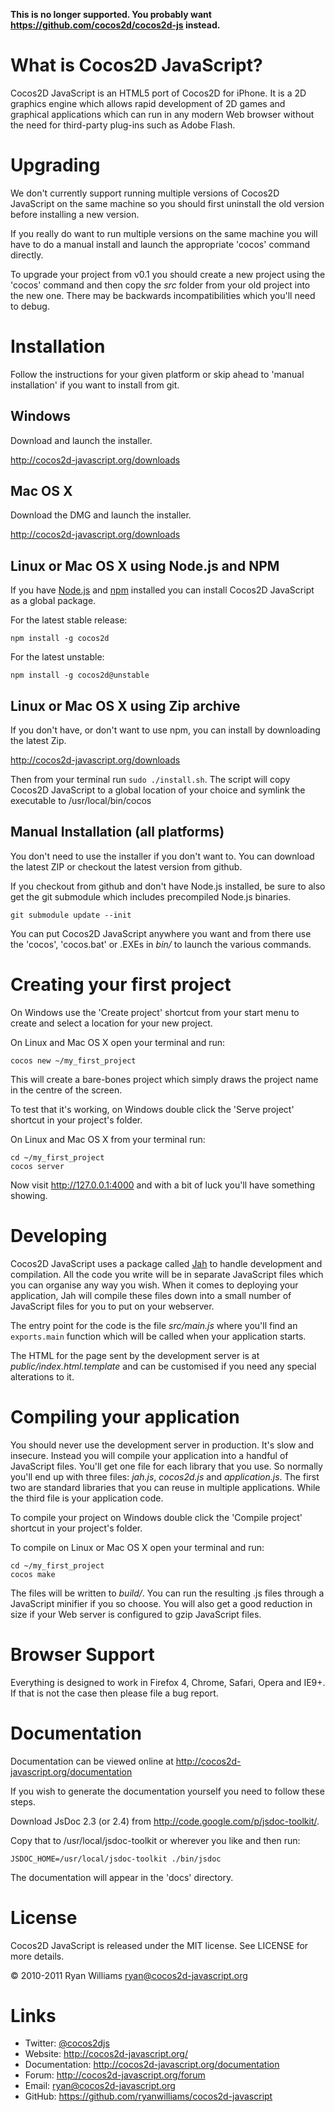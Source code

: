 **This is no longer supported. You probably want https://github.com/cocos2d/cocos2d-js instead.**

What is Cocos2D JavaScript?
===========================

Cocos2D JavaScript is an HTML5 port of Cocos2D for iPhone.
It is a 2D graphics engine which allows rapid development of 2D games and
graphical applications which can run in any modern Web browser without the need
for third-party plug-ins such as Adobe Flash.

Upgrading
=========

We don't currently support running multiple versions of Cocos2D JavaScript on
the same machine so you should first uninstall the old version before installing
a new version.

If you really do want to run multiple versions on the same machine you will
have to do a manual install and launch the appropriate 'cocos' command
directly.

To upgrade your project from v0.1 you should create a new project using the
'cocos' command and then copy the _src_ folder from your old project into the
new one. There may be backwards incompatibilities which you'll need to debug.

Installation
============

Follow the instructions for your given platform or skip ahead to 'manual
installation' if you want to install from git.

Windows
-------

Download and launch the installer.

<http://cocos2d-javascript.org/downloads>

Mac OS X
--------

Download the DMG and launch the installer.

<http://cocos2d-javascript.org/downloads>

Linux or Mac OS X using Node.js and NPM
---------------------------------------

If you have [Node.js][nodejs] and [npm][npm] installed you can install Cocos2D
JavaScript as a global package.

For the latest stable release:

    npm install -g cocos2d

For the latest unstable:

    npm install -g cocos2d@unstable

Linux or Mac OS X using Zip archive
-----------------------------------

If you don't have, or don't want to use npm, you can install by downloading the
latest Zip.

<http://cocos2d-javascript.org/downloads>

Then from your terminal run `sudo ./install.sh`. The script will copy Cocos2D
JavaScript to a global location of your choice and symlink the executable to
/usr/local/bin/cocos

Manual Installation (all platforms)
-----------------------------------

You don't need to use the installer if you don't want to. You can download the
latest ZIP or checkout the latest version from github.

If you checkout from github and don't have Node.js installed, be sure to also
get the git submodule which includes precompiled Node.js binaries.

    git submodule update --init

You can put Cocos2D JavaScript anywhere you want and from there use the
'cocos', 'cocos.bat' or .EXEs in _bin/_ to launch the various commands.

Creating your first project
===========================

On Windows use the 'Create project' shortcut from your start menu to create and
select a location for your new project.

On Linux and Mac OS X open your terminal and run:

    cocos new ~/my_first_project

This will create a bare-bones project which simply draws the project name in the
centre of the screen.

To test that it's working, on Windows double click the 'Serve project' shortcut
in your project's folder.

On Linux and Mac OS X from your terminal run:

    cd ~/my_first_project
    cocos server

Now visit http://127.0.0.1:4000 and with a bit of luck you'll have something
showing.

Developing
==========

Cocos2D JavaScript uses a package called [Jah][jah] to handle development and
compilation. All the code you write will be in separate JavaScript files which
you can organise any way you wish. When it comes to deploying your application,
Jah will compile these files down into a small number of JavaScript files for
you to put on your webserver.

The entry point for the code is the file _src/main.js_ where you'll find an
`exports.main` function which will be called when your application starts.

The HTML for the page sent by the development server is at
_public/index.html.template_ and can be customised if you need any special
alterations to it.

Compiling your application
==========================

You should never use the development server in production. It's slow and
insecure. Instead you will compile your application into a handful of
JavaScript files. You'll get one file for each library that you use. So
normally you'll end up with three files: _jah.js_, _cocos2d.js_ and
_application.js_. The first two are standard libraries that you can reuse in
multiple applications. While the third file is your application code.

To compile your project on Windows double click the 'Compile project' shortcut in your
project's folder.

To compile on Linux or Mac OS X open your terminal and run:

    cd ~/my_first_project
    cocos make

The files will be written to _build/_. You can run the resulting .js files
through a JavaScript minifier if you so choose. You will also get a good
reduction in size if your Web server is configured to gzip JavaScript files.

Browser Support
===============

Everything is designed to work in Firefox 4, Chrome, Safari, Opera and IE9+. If
that is not the case then please file a bug report.

Documentation
=============

Documentation can be viewed online at <http://cocos2d-javascript.org/documentation>

If you wish to generate the documentation yourself you need to follow these steps.

Download JsDoc 2.3 (or 2.4) from <http://code.google.com/p/jsdoc-toolkit/>.

Copy that to /usr/local/jsdoc-toolkit or wherever you like and then run:

    JSDOC_HOME=/usr/local/jsdoc-toolkit ./bin/jsdoc

The documentation will appear in the 'docs' directory.

License
=======

Cocos2D JavaScript is released under the MIT license. See LICENSE for more details.

© 2010-2011 Ryan Williams <ryan@cocos2d-javascript.org>

Links
=====

* Twitter: [@cocos2djs](http://twitter.com/cocos2djs)
* Website: <http://cocos2d-javascript.org/>
* Documentation: <http://cocos2d-javascript.org/documentation>
* Forum: <http://cocos2d-javascript.org/forum>
* Email: <ryan@cocos2d-javascript.org>
* GitHub: <https://github.com/ryanwilliams/cocos2d-javascript>


[jah]: https://github.com/ryanwilliams/jah
[nodejs]: http://nodejs.org
[npm]: http://npmjs.org
